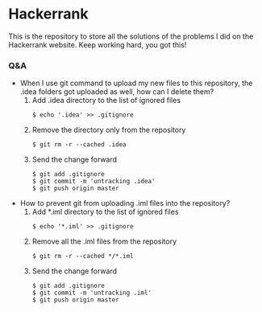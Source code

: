 # Hackerrank

This is the repository to store all the solutions of the problems I did on the Hackerrank website. Keep working hard, you got this!

### Q&A
* When I use git command to upload my new files to this repository, the .idea folders got uploaded as well, how can I delete them?
  1. Add .idea directory to the list of ignored files
      ```
      $ echo '.idea' >> .gitignore
      ```
  2. Remove the directory only from the repository
      ```
      $ git rm -r --cached .idea
      ```
  3. Send the change forward
      ```
      $ git add .gitignore
      $ git commit -m 'untracking .idea'
      $ git push origin master
      ```
* How to prevent git from uploading .iml files into the repository?
  1. Add *.iml directory to the list of ignored files
      ```
      $ echo '*.iml' >> .gitignore
      ```
  2. Remove all the .iml files from the repository
      ```
      $ git rm -r --cached */*.iml
      ```
  3. Send the change forward
      ```
      $ git add .gitignore
      $ git commit -m 'untracking .iml'
      $ git push origin master
      ```
